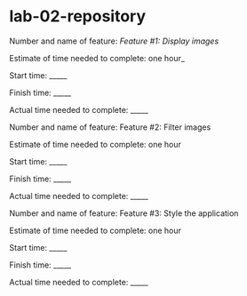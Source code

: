 # lab-02-repository
Number and name of feature: _Feature #1: Display images_

Estimate of time needed to complete: one hour_

Start time: _____

Finish time: _____

Actual time needed to complete: _____


Number and name of feature: Feature #2: Filter images

Estimate of time needed to complete: one hour

Start time: _____

Finish time: _____

Actual time needed to complete: _____



Number and name of feature: Feature #3: Style the application

Estimate of time needed to complete: one hour

Start time: _____

Finish time: _____

Actual time needed to complete: _____
